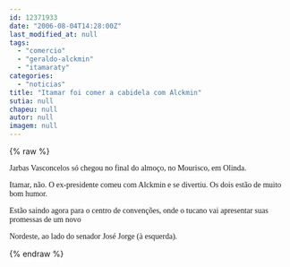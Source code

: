```yaml
---
id: 12371933
date: "2006-08-04T14:28:00Z"
last_modified_at: null
tags:
  - "comercio"
  - "geraldo-alckmin"
  - "itamaraty"
categories:
  - "noticias"
title: "Itamar foi comer a cabidela com Alckmin"
sutia: null
chapeu: null
autor: null
imagem: null
---
```

{% raw %}
<p><P><FONT face=Verdana>Jarbas Vasconcelos só chegou no final do almoço, no Mourisco, em Olinda.</FONT></P></p>
<p><P><FONT face=Verdana>Itamar, não. O ex-presidente comeu com Alckmin e&nbsp;se divertiu. Os dois estão de muito bom humor.</FONT></P></p>
<p><P><FONT face=Verdana>Estão saindo agora para o centro de convenções, onde o tucano vai apresentar suas promessas de um novo</p>
<p> Nordeste, ao lado do senador José Jorge (à esquerda).</FONT></P> </p>
{% endraw %}